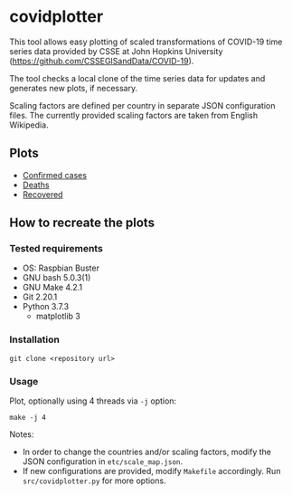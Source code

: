 # covidplotter

This tool allows easy plotting of scaled transformations of COVID-19 time series data provided by CSSE at John Hopkins University (<https://github.com/CSSEGISandData/COVID-19>).

The tool checks a local clone of the time series data for updates and generates new plots, if necessary.

Scaling factors are defined per country in separate JSON configuration files.
The currently provided scaling factors are taken from English Wikipedia.

## Plots

- [Confirmed cases](./confirmed/)
- [Deaths](./deaths/)
- [Recovered](./recovered/)

## How to recreate the plots

### Tested requirements

- OS: Raspbian Buster
- GNU bash 5.0.3(1)
- GNU Make 4.2.1
- Git 2.20.1
- Python 3.7.3
    - matplotlib 3

### Installation

```
git clone <repository url>
```

### Usage

Plot, optionally using 4 threads via `-j` option:

```
make -j 4
```

Notes:

- In order to change the countries and/or scaling factors, modify the JSON configuration in `etc/scale_map.json`.
- If new configurations are provided, modify `Makefile` accordingly. Run `src/covidplotter.py` for more options.
